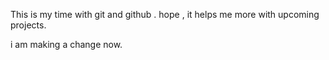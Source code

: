 This is my time with git and github . hope , it helps me more with upcoming projects.

i am making a change now.
